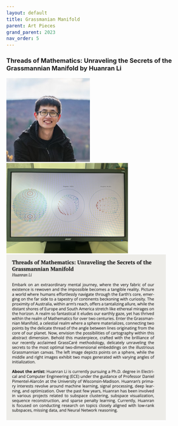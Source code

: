 ```yaml
---
layout: default
title: Grassmanian Manifold
parent: Art Pieces
grand_parent: 2023
nav_order: 5
---
```


### Threads of Mathematics: Unraveling the Secrets of the Grassmannian Manifold by Huanran Li

<div class="container">
    <div class="row-fluid">
        <div class="span2">
            <a href="../../../assets/pics/HuanranLi.jpeg">
            <img src="../../../assets/pics/HuanranLi.jpeg" width="220">
            </a>
        </div>
        <div class="span5">
            <a href="../../../assets/pics/grassmanian.png">
            <img src="../../../assets/pics/grassmanian.png" width="320">
            </a> 
            <a href="../../../assets/pics/grassmanian-text.png">
            <img src="../../../assets/pics/grassmanian-text.png" width="420">
            </a>
        </div>
    </div>
</div>


